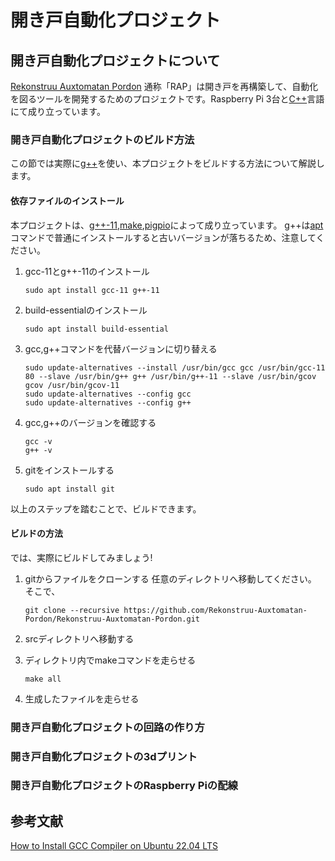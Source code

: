 # 開き戸自動化プロジェクト

## 開き戸自動化プロジェクトについて

[Rekonstruu Auxtomatan Pordon](https://github.com/Rekonstruu-Auxtomatan-Pordon/Rekonstruu-Auxtomatan-Pordon) 通称「RAP」は開き戸を再構築して、自動化を図るツールを開発するためのプロジェクトです。Raspberry Pi 3台と[C++](https://isocpp.org/)言語にて成り立っています。

### 開き戸自動化プロジェクトのビルド方法

この節では実際に[g++](https://gcc.gnu.org/onlinedocs/gcc-11.3.0/libstdc++/manual/)を使い、本プロジェクトをビルドする方法について解説します。

#### 依存ファイルのインストール

本プロジェクトは、[g++-11](https://packages.debian.org/sid/g++-11),[make](https://packages.debian.org/bullseye/make),[pigpio](https://github.com/joan2937/pigpio)によって成り立っています。
g++は[apt](https://tracker.debian.org/pkg/apt)コマンドで普通にインストールすると古いバージョンが落ちるため、注意してください。

1. gcc-11とg++-11のインストール

    ```shell
    sudo apt install gcc-11 g++-11
    ```

2. build-essentialのインストール

    ```shell
    sudo apt install build-essential
    ```

3. gcc,g++コマンドを代替バージョンに切り替える

    ```shell
    sudo update-alternatives --install /usr/bin/gcc gcc /usr/bin/gcc-11 80 --slave /usr/bin/g++ g++ /usr/bin/g++-11 --slave /usr/bin/gcov gcov /usr/bin/gcov-11
    sudo update-alternatives --config gcc
    sudo update-alternatives --config g++
    ```

4. gcc,g++のバージョンを確認する

    ```shell
    gcc -v
    g++ -v
    ```

5. gitをインストールする

    ```shell
    sudo apt install git
    ```

以上のステップを踏むことで、ビルドできます。

#### ビルドの方法

では、実際にビルドしてみましょう!

1. gitからファイルをクローンする
    任意のディレクトリへ移動してください。
    そこで、

    ```shell
    git clone --recursive https://github.com/Rekonstruu-Auxtomatan-Pordon/Rekonstruu-Auxtomatan-Pordon.git
    ```

2. srcディレクトリへ移動する

3. ディレクトリ内でmakeコマンドを走らせる

    ```shell
    make all
    ```

4. 生成したファイルを走らせる

### 開き戸自動化プロジェクトの回路の作り方

### 開き戸自動化プロジェクトの3dプリント

### 開き戸自動化プロジェクトのRaspberry Piの配線

## 参考文献

[How to Install GCC Compiler on Ubuntu 22.04 LTS](https://www.linuxcapable.com/how-to-install-gcc-compiler-on-ubuntu-22-04-lts/)
